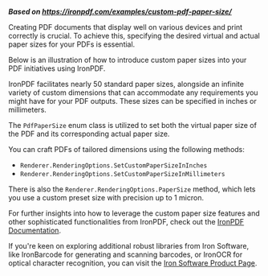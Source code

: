 ***Based on <https://ironpdf.com/examples/custom-pdf-paper-size/>***

Creating PDF documents that display well on various devices and print correctly is crucial. To achieve this, specifying the desired virtual and actual paper sizes for your PDFs is essential.

Below is an illustration of how to introduce custom paper sizes into your PDF initiatives using IronPDF.

IronPDF facilitates nearly 50 standard paper sizes, alongside an infinite variety of custom dimensions that can accommodate any requirements you might have for your PDF outputs. These sizes can be specified in inches or millimeters.

The `PdfPaperSize` enum class is utilized to set both the virtual paper size of the PDF and its corresponding actual paper size.

You can craft PDFs of tailored dimensions using the following methods:

- `Renderer.RenderingOptions.SetCustomPaperSizeInInches`
- `Renderer.RenderingOptions.SetCustomPaperSizeInMillimeters`

There is also the `Renderer.RenderingOptions.PaperSize` method, which lets you use a custom preset size with precision up to 1 micron.

For further insights into how to leverage the custom paper size features and other sophisticated functionalities from IronPDF, check out the [IronPDF Documentation](https://ironpdf.com/docs/).

If you're keen on exploring additional robust libraries from Iron Software, like IronBarcode for generating and scanning barcodes, or IronOCR for optical character recognition, you can visit the [Iron Software Product Page](https://ironsoftware.com/).